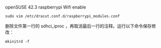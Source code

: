 openSUSE 42.3 raspberrypi Wifi enable

```
sudo vim /etc/dracut.conf.d/raspberrypi_modules.conf
```

删除文件第一行的 sdhci_iproc ，再取消最后一行的注释。运行以下命令保存修改：

```
mkinitrd -f
```
